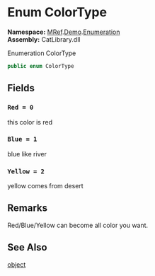 ﻿# Enum ColorType

__Namespace:__ [MRef](MRef.md).[Demo](MRef.Demo.md).[Enumeration](MRef.Demo.Enumeration.md)  
__Assembly:__ CatLibrary.dll

Enumeration ColorType

```csharp
public enum ColorType
```

## Fields

### `Red = 0`

this color is red

### `Blue = 1`

blue like river

### `Yellow = 2`

yellow comes from desert

## Remarks

<p>
Red/Blue/Yellow can become all color you want.
</p>
<ul></ul>

## See Also

[object](https://learn.microsoft.com/dotnet/api/system.object)

